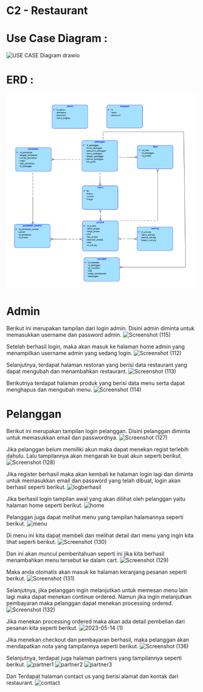 # C2 - Restaurant

# Use Case Diagram :
![USE CASE Diagram drawio](https://github.com/C2-kelompok2/PA-WEB/assets/102877599/5191625a-0112-4e85-9edf-709826b23efc)

# ERD :

![Screenshot](ERD.png)

# Admin
Berikut ini merupakan tampilan dari login admin. Disini admin diminta untuk memasukkan username dan password admin.
![Screenshot (115)](https://github.com/nabilazh/PA-WEB/assets/102877599/28cc9b63-348d-429b-b447-96cfb9938084)

Setelah berhasil login, maka akan masuk ke halaman home admin yang menampilkan username admin yang sedang login.
![Screenshot (112)](https://github.com/nabilazh/PA-WEB/assets/102877599/2a164012-83a1-437a-b355-c003718cf7a6)

Selanjutnya, terdapat halaman restoran yang berisi data restaurant yang dapat mengubah dan menambahkan restaurant.
![Screenshot (113)](https://github.com/nabilazh/PA-WEB/assets/102877599/63fe49c6-4574-4724-a5a5-e34603f735e0)

Berikutnya terdapat halaman produk yang berisi data menu serta dapat menghapus dan mengubah menu.
![Screenshot (114)](https://github.com/nabilazh/PA-WEB/assets/102877599/8d723f3b-9be6-4890-8901-4675df7a087b)

# Pelanggan
Berikut ini merupakan tampilan login pelanggan. Disini pelanggan diminta untuk memasukkan email dan passwordnya.
![Screenshot (127)](https://github.com/C2-kelompok2/PA-WEB/assets/102877599/a6e9a3a4-62f6-4733-bf2f-4721b449822a)

Jika pelanggan belum memiliki akun maka dapat menekan regist terlebih dahulu. Lalu tampilannya akan mengarah ke buat akun seperti berikut.
![Screenshot (128)](https://github.com/C2-kelompok2/PA-WEB/assets/102877599/dcb1ea1e-2dbc-4f69-9a4e-a07b7825c702)

Jika register berhasil maka akan kembali ke halaman login lagi dan diminta untuk memasukkan email dan password yang telah dibuat, login akan berhasil seperti berikut.
![logberhasil](https://github.com/C2-kelompok2/PA-WEB/assets/102877599/d0e54f03-7315-450e-b55f-13989893aeb3)

Jika berhasil login tampilan awal yang akan dilihat oleh pelanggan yaitu halaman home seperti berikut.
![home](https://github.com/C2-kelompok2/PA-WEB/assets/102877599/f4518ed9-f3e8-4798-bb12-eea07cd05f63)

Pelanggan juga dapat melihat menu yang tampilan halamannya seperti berikut.
![menu](https://github.com/C2-kelompok2/PA-WEB/assets/102877599/7c511268-b6b4-4922-9703-40717e9c5b67)

Di menu ini kita dapat membeli dan melihat detail dari menu yang ingin kita lihat seperti berikut.
![Screenshot (130)](https://github.com/C2-kelompok2/PA-WEB/assets/102877599/376459e7-6530-475a-a6a8-c26486d34bca)

Dan ini akan muncul pemberitahuan seperti ini jika kita berhasil menambahkan menu tersebut ke dalam cart.
![Screenshot (129)](https://github.com/C2-kelompok2/PA-WEB/assets/102877599/ded90747-97d4-44d6-a290-e20fe4498b51)

Maka anda otomatis akan masuk ke halaman keranjang pesanan seperti berikut.
![Screenshot (131)](https://github.com/C2-kelompok2/PA-WEB/assets/102877599/89476075-ff1b-4779-b773-3699573d0333)

Selanjutnya, jika pelanggan ingin melanjutkan untuk memesan menu lain lagi maka dapat menekan continue ordered. Namun jika ingin melanjutkan pembayaran maka pelanggan dapat menekan processing ordered.
![Screenshot (132)](https://github.com/C2-kelompok2/PA-WEB/assets/102877599/acbd4829-56f7-465c-9aae-86e750d8bb97)

Jika menekan processing ordered maka akan ada detail pembelian dari pesanan kita seperti berikut.
![2023-05-14 (1)](https://github.com/C2-kelompok2/PA-WEB/assets/102877599/f671bffc-e17a-4226-8de8-b514481dfac6)

Jika menekan checkout dan pembayaran berhasil, maka pelanggan akan mendapatkan nota yang tampilannya seperti berikut.
![Screenshot (136)](https://github.com/C2-kelompok2/PA-WEB/assets/102877599/383d21bb-ccfe-4735-bce7-9d4baaf834e4)

Selanjutnya, terdapat juga halaman partners yang tampilannya seperti berikut.
![partner1](https://github.com/C2-kelompok2/PA-WEB/assets/102877599/102aebc5-bf65-48ef-9b3c-0dff14df811b)
![partner2](https://github.com/C2-kelompok2/PA-WEB/assets/102877599/7080e3e8-c50e-4ac1-b6b8-6411cc6e41c9)
![partner3](https://github.com/C2-kelompok2/PA-WEB/assets/102877599/3f6152e5-2ee3-474c-b035-f3e86b0698e8)

Dan Terdapat halaman contact us yang berisi alamat dan kontak dari restaurant.
![contact](https://github.com/C2-kelompok2/PA-WEB/assets/102877599/5a6c0e2b-9aae-4d7e-b787-fe336f77d12a)

